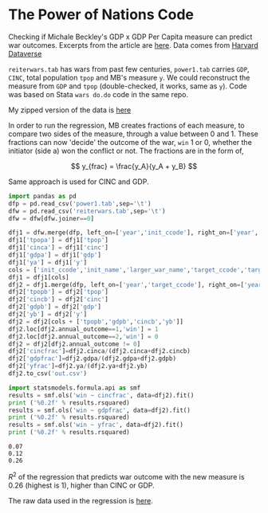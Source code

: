 # The Power of Nations Code

Checking if Michale Beckley's GDP x GDP Per Capita measure can predict
war outcomes. Excerpts from the article are [here](power-of-nations-beckley.md).
Data comes from [Harvard Dataverse](https://dataverse.harvard.edu/dataset.xhtml?persistentId=doi:10.7910/DVN/58KDCM)

`reiterwars.tab` has wars from past few centuries, `power1.tab`
carries `GDP`, `CINC`, total population `tpop` and MB's measure
`y`. We could reconstruct the measure from `GDP` and `tpop`
(double-checked, it works, same as `y`). Code was based on Stata `wars
do.do` code in the same repo.

My zipped version of the data is [here](https://drive.google.com/uc?export=view&id=1Gh2-Kq9EigyQ_llE_mwG-WS8Knyi7KQR)

In order to run the regression, MB creates fractions of each measure,
to compare two sides of the measure, through a value between 0 and 1.
These fractions can now 'decide' the outcome of the war, `win` 1 or 0,
whether the initiator (side a) won the conflict or not. The fractions
are in the form of,

$$
y_{frac} = \frac{y_A}{y_A + y_B}
$$

Same approach is used for CINC and GDP.

```python
import pandas as pd
dfp = pd.read_csv('power1.tab',sep='\t')
dfw = pd.read_csv('reiterwars.tab',sep='\t')
dfw = dfw[dfw.joiner==0]

dfj1 = dfw.merge(dfp, left_on=['year','init_ccode'], right_on=['year','ccode'],how='left')
dfj1['tpopa'] = dfj1['tpop'] 
dfj1['cinca'] = dfj1['cinc'] 
dfj1['gdpa'] = dfj1['gdp']
dfj1['ya'] = dfj1['y']
cols = ['init_ccode','init_name','larger_war_name','target_ccode','target_name','year','tpopa','cinca','gdpa','ya','annual_outcome']
dfj1 = dfj1[cols]
dfj2 = dfj1.merge(dfp, left_on=['year','target_ccode'], right_on=['year','ccode'],how='left')
dfj2['tpopb'] = dfj2['tpop'] 
dfj2['cincb'] = dfj2['cinc'] 
dfj2['gdpb'] = dfj2['gdp']
dfj2['yb'] = dfj2['y']
dfj2 = dfj2[cols + ['tpopb','gdpb','cincb','yb']]
dfj2.loc[dfj2.annual_outcome==1,'win'] = 1
dfj2.loc[dfj2.annual_outcome==2,'win'] = 0
dfj2 = dfj2[dfj2.annual_outcome != 0]
dfj2['cincfrac']=dfj2.cinca/(dfj2.cinca+dfj2.cincb)
dfj2['gdpfrac']=dfj2.gdpa/(dfj2.gdpa+dfj2.gdpb)
dfj2['yfrac']=dfj2.ya/(dfj2.ya+dfj2.yb)
dfj2.to_csv('out.csv')
```

```python
import statsmodels.formula.api as smf
results = smf.ols('win ~ cincfrac', data=dfj2).fit()
print ('%0.2f' % results.rsquared)
results = smf.ols('win ~ gdpfrac', data=dfj2).fit()
print ('%0.2f' % results.rsquared)
results = smf.ols('win ~ yfrac', data=dfj2).fit()
print ('%0.2f' % results.rsquared)
```

```text
0.07
0.12
0.26
```

$R^2$ of the regression that predicts war outcome with the new measure
is 0.26 (highest is 1), higher than CINC or GDP.

The raw data used in the regression is [here](beckley-wars.csv).

